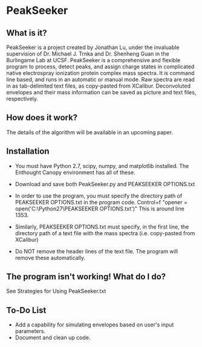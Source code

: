PeakSeeker
==========

What is it?
-----------
PeakSeeker is a project created by Jonathan Lu, under the invaluable supervision of Dr. Michael J. Trnka and Dr. Shenheng Guan in the Burlingame Lab at UCSF. PeakSeeker is a comprehensive and flexible program to process, detect peaks, and assign charge states in complicated native electrospray ionization protein complex mass spectra. It is command line based, and runs in an automatic or manual mode. Raw spectra are read in as tab-delimited text files, as copy-pasted from XCalibur. Deconvoluted envelopes and their mass information can be saved as picture and text files, respectively.

How does it work?
-----------------
The details of the algorithm will be available in an upcoming paper.

Installation
------------
* You must have Python 2.7, scipy, numpy, and matplotlib installed. The Enthought Canopy environment has all of these.

* Download and save both PeakSeeker.py and PEAKSEEKER OPTIONS.txt

* In order to use the program, you must specify the directory path of PEAKSEEKER OPTIONS.txt in the program code. Control+f "opener = open('C:\Python27\PEAKSEEKER OPTIONS.txt')" This is around line 1353.

* Similarly, PEAKSEEKER OPTIONS.txt must specify, in the first line, the directory path of a text file with the mass spectra (i.e. copy-pasted from XCalibur) 

* Do NOT remove the header lines of the text file. The program will remove these automatically.


The program isn't working! What do I do?
----------------------------------------
See Strategies for Using PeakSeeker.txt

To-Do List
----------
* Add a capability for simulating envelopes based on user's input parameters.
* Document and clean up code.
